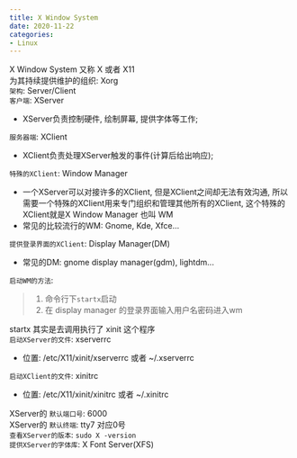 ```yaml
---
title: X Window System
date: 2020-11-22
categories:
- Linux
---
```


X Window System 又称 X 或者 X11<br>
为其持续提供维护的组织: Xorg<br>
`架构`: Server/Client<br>
`客户端`: XServer<br>

* XServer负责控制硬件, 绘制屏幕, 提供字体等工作;<br>

`服务器端`: XClient<br>

* XClient负责处理XServer触发的事件(计算后给出响应);<br>

`特殊的XClient`: Window Manager<br>

* 一个XServer可以对接许多的XClient, 但是XClient之间却无法有效沟通, 所以需要一个特殊的XClient用来专门组织和管理其他所有的XClient, 这个特殊的XClient就是X Window Manager 也叫 WM<br>
* 常见的比较流行的WM: Gnome, Kde, Xfce...<br>

`提供登录界面的XClient`: Display Manager(DM)<br>

* 常见的DM: gnome display manager(gdm), lightdm...<br>

`启动WM的方法`:<br>
>1. 命令行下`startx`启动
>2. 在 display manager 的登录界面输入用户名密码进入wm<br>

startx 其实是去调用执行了 xinit 这个程序<br>
`启动XServer的文件`: xserverrc<br>

* 位置: /etc/X11/xinit/xserverrc 或者 ~/.xserverrc<br>

`启动XClient的文件`: xinitrc<br>

* 位置: /etc/X11/xinit/xinitrc 或者 ~/.xinitrc<br>

XServer的 `默认端口号`: 6000<br>
XServer的 `默认终端`: tty7 对应0号<br>
`查看XServer的版本`: `sudo X -version`<br>
`提供XServer的字体库`: X Font Server(XFS)<br>

